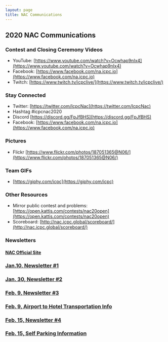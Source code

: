 ```yaml
---
layout: page
title: NAC Communications
---
```


## 2020 NAC Communications

### Contest and Closing Ceremony Videos
- YouTube: [https://www.youtube.com/watch?v=Ocwhap9nIx4](https://www.youtube.com/watch?v=Ocwhap9nIx4)
- Facebook: [https://www.facebook.com/na.icpc.io](https://www.facebook.com/na.icpc.io)
- Twitch: [https://www.twitch.tv/icpclive/](https://www.twitch.tv/icpclive/)

### Stay Connected
- Twitter: [https://twitter.com/IcpcNac](https://twitter.com/IcpcNac)
- Hashtag #icpcnac2020
- Discord [https://discord.gg/FpJfBHS](https://discord.gg/FpJfBHS)
- Facebook: [https://www.facebook.com/na.icpc.io](https://www.facebook.com/na.icpc.io)

### Pictures
- Flickr [https://www.flickr.com/photos/187051365@N06/](https://www.flickr.com/photos/187051365@N06/)

### Team GIFs
- [https://giphy.com/icpc](https://giphy.com/icpc)


### Other Resources
- Mirror public contest and problems: [https://open.kattis.com/contests/nac20open](https://open.kattis.com/contests/nac20open)
- Scoreboard: [http://nac.icpc.global/scoreboard/](http://nac.icpc.global/scoreboard/)

### Newsletters

#### [NAC Official Site](http://nac.icpc.global)

### [Jan.10, Newsletter #1](/nac/Jan10-Letter1.pdf)

### [Jan. 30, Newsletter #2](/nac/Jan30-Letter2.pdf)

### [Feb. 9, Newsletter #3](/nac/Feb9-Letter3.pdf)

### [Feb. 9, Airport to Hotel Transportation Info](/nac/AirportToHotelTransportation.pdf)

### [Feb. 15, Newsletter #4](/nac/Feb14-newsletter4.pdf)

### [Feb. 15, Self Parking Information](/nac/SelfParkingInfo.pdf)